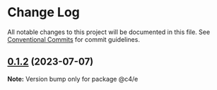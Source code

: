 # Change Log

All notable changes to this project will be documented in this file.
See [Conventional Commits](https://conventionalcommits.org) for commit guidelines.

## [0.1.2](https://github.com/bolasblack/js-metarepo/compare/@c4/e@0.1.1...@c4/e@0.1.2) (2023-07-07)

**Note:** Version bump only for package @c4/e
